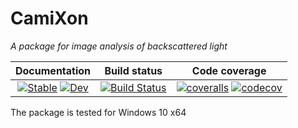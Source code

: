 # CamiXon

*A package for image analysis of backscattered light*

| **Documentation**                                                               | **Build status**                                                                                 | **Code coverage**                                                                                                                                                           
|:-------------------------------------------------------------------------------:|:-----------------------------------------------------------------------------------------------:|:-----------------------------------------------------------------------------------------------:|
| [![Stable][docs-img]](https://walra356.github.io/CamiXon.jl/stable) [![Dev](https://img.shields.io/badge/docs-dev-blue.svg)](https://walra356.github.io/CamiXon.jl/dev) | [![Build Status](https://github.com/walra356/CamiXon.jl/workflows/CI/badge.svg)](https://github.com/walra356/CamiXon.jl/actions) | [![coveralls][coveralls-img]](https://coveralls.io/r/JuliaLang/julia?branch=master) [![codecov][codecov-img]](https://codecov.io/github/JuliaLang/julia?branch=master)

[docs-img]: https://img.shields.io/badge/docs-v1-blue.svg
[coveralls-img]: https://img.shields.io/coveralls/github/JuliaLang/julia/master.svg?label=coveralls
[codecov-img]: https://img.shields.io/codecov/c/github/JuliaLang/julia/master.svg?label=codecov 

The package is tested for Windows 10 x64

